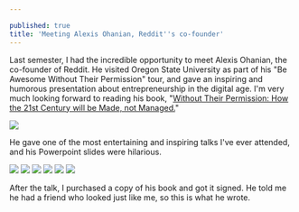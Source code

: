 ```yaml
---

published: true
title: 'Meeting Alexis Ohanian, Reddit''s co-founder'
---
```

Last semester, I had the incredible opportunity to meet Alexis Ohanian, the co-founder of Reddit. He visited Oregon State University as part of his "Be Awesome Without Their Permission" tour, and gave an inspiring and humorous presentation about entrepreneurship in the digital age. I'm very much looking forward to reading his book, "[Without Their Permission: How the 21st Century will be Made, not Managed.](http://www.amazon.com/Without-Their-Permission-Century-Managed/dp/1455520020)"

![]({{site.cdn_path}}/2014/04/15/1.jpg)

He gave one of the most entertaining and inspiring talks I've ever attended, and his Powerpoint slides were hilarious.

![]({{site.cdn_path}}/2014/04/15/2.jpg)
![]({{site.cdn_path}}/2014/04/15/3.jpg)
![]({{site.cdn_path}}/2014/04/15/4.jpg)
![]({{site.cdn_path}}/2014/04/15/5.jpg)
![]({{site.cdn_path}}/2014/04/15/6.jpg)
![]({{site.cdn_path}}/2014/04/15/7.jpg)

After the talk, I purchased a copy of his book and got it signed. He told me he had a friend who looked just like me, so this is what he wrote.
